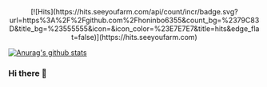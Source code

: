 <div style="text-align:center">
  [![Hits](https://hits.seeyoufarm.com/api/count/incr/badge.svg?url=https%3A%2F%2Fgithub.com%2Fhoninbo6355&count_bg=%2379C83D&title_bg=%23555555&icon=&icon_color=%23E7E7E7&title=hits&edge_flat=false)](https://hits.seeyoufarm.com)
</div>

[![Anurag's github stats](https://github-readme-stats.vercel.app/api?username=honinbo6355&show_icons=true&theme=tokyonight)](https://github.com/anuraghazra/github-readme-stats)

### Hi there 👋
